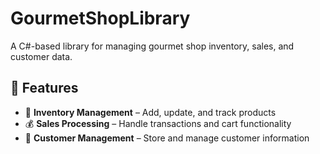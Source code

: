 # GourmetShopLibrary

A C#-based library for managing gourmet shop inventory, sales, and customer data.

## 📌 Features

- 🛒 **Inventory Management** – Add, update, and track products  
- 💰 **Sales Processing** – Handle transactions and cart functionality
- 👥 **Customer Management** – Store and manage customer information  

